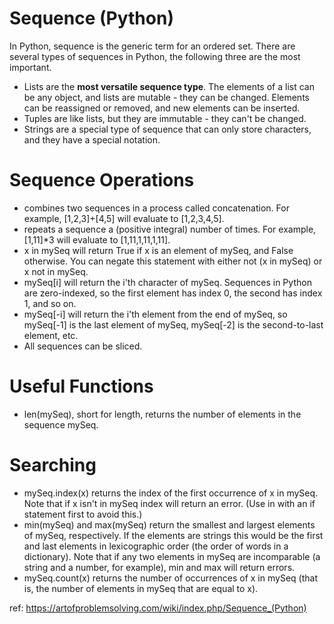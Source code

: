 # Sequence (Python)
In Python, sequence is the generic term for an ordered set. There are several types of sequences in Python, 
the following three are the most important.
- Lists are the **most versatile sequence type**. The elements of a list can be any object, 
  and lists are mutable - they can be changed. Elements can be reassigned or removed, and new elements can be inserted.
- Tuples are like lists, but they are immutable - they can't be changed.
- Strings are a special type of sequence that can only store characters, and they have a special notation.

# Sequence Operations
- combines two sequences in a process called concatenation. For example, [1,2,3]+[4,5] will evaluate to [1,2,3,4,5].
- repeats a sequence a (positive integral) number of times. For example, [1,11]*3 will evaluate to [1,11,1,11,1,11].
- x in mySeq will return True if x is an element of mySeq, and False otherwise. You can negate this statement with either not (x in mySeq) or x not in mySeq.
- mySeq[i] will return the i'th character of mySeq. Sequences in Python are zero-indexed, so the first element has index 0, the second has index 1, and so on.
- mySeq[-i] will return the i'th element from the end of mySeq, so mySeq[-1] is the last element of mySeq, mySeq[-2] is the second-to-last element, etc.
- All sequences can be sliced.

# Useful Functions
- len(mySeq), short for length, returns the number of elements in the sequence mySeq.
# Searching
- mySeq.index(x) returns the index of the first occurrence of x in mySeq. Note that if x isn't in mySeq index will return an error. (Use in with an if statement first to avoid this.)
- min(mySeq) and max(mySeq) return the smallest and largest elements of mySeq, respectively. If the elements are strings this would be the first and last elements 
  in lexicographic order (the order of words in a dictionary). Note that if any two elements in mySeq are incomparable (a string and a number, for example), min and max will return errors.
- mySeq.count(x) returns the number of occurrences of x in mySeq (that is, the number of elements in mySeq that are equal to x).

ref: https://artofproblemsolving.com/wiki/index.php/Sequence_(Python)